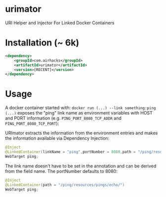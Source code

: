 # urimator

URI Helper and Injector For Linked Docker Containers

# Installation (~ 6k)

```xml
<dependency>
    <groupId>com.airhacks</groupId>
    <artifactId>urimator</artifactId>
    <version>[RECENT]</version>
</dependency>
```
# Usage

A docker container started with:
`docker run (...) --link something:ping (...)`
exposes the "ping" link name as environment variables with
HOST and PORT information (e.g. `PING_PORT_8080_TCP_ADDR` and `PING_PORT_8080_TCP_PORT`): 

URImator extracts the information from the environment entries and makes the information available via Dependency Injection:

```java
@Inject
@LinkedContainer(linkName = "ping",portNumber = 8080,path = "/ping/resources/pings/echo/")
WebTarget ping;
```

The link name doesn't have to be set in the annotation and can be derived from the field name. The portNumber defaults to 8080:

```java
@Inject
@LinkedContainer(path = "/ping/resources/pings/echo/")
WebTarget ping;
```
